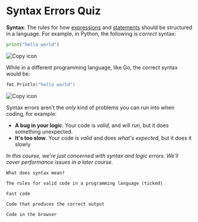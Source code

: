 # Syntax Errors Quiz

**Syntax**: The rules for how [expressions](https://en.wikipedia.org/wiki/Expression_\(computer_science\)) and [statements](https://en.wikipedia.org/wiki/Statement_\(computer_science\)) should be structured in a language. For example, in Python, the following is _correct_ syntax:

```py
print("hello world")
```

![Copy icon](/img/copy_icon.svg)

While in a different programming language, like Go, the correct syntax would be:

```go
fmt.Println("hello world")
```

![Copy icon](/img/copy_icon.svg)

Syntax errors aren't the _only_ kind of problems you can run into when coding, for example:

- **A bug in your logic**. Your code is _valid_, and will _run_, but it does something unexpected.
- **It's too slow**. Your code is _valid_ and does _what's expected_, but it does it slowly

_In this course, we're just concerned with syntax and logic errors. We'll cover performance issues in a later course_.


```
What does syntax mean?

The rules for valid code in a programming language (ticked)

Fast code

Code that produces the correct output

Code in the browser
```
